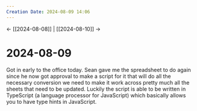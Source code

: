 ```yaml
---
Creation Date: 2024-08-09 14:06
---
```


<- [[2024-08-08]] | [[2024-08-10]]  ->

# 2024-08-09
Got in early to the office today. Sean gave me the spreadsheet to do again since he now got approval to make a script for it that will do all the necessary conversion we need to make it work across pretty much all the sheets that need to be updated.  Luckily the script is able to be written in TypeScript (a language processor for JavaScript) which basically allows you to have type hints in JavaScript.